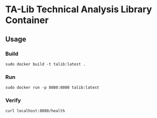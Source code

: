# TA-Lib Technical Analysis Library Container

## Usage

### Build

```
sudo docker build -t talib:latest .
```

### Run

```
sudo docker run -p 8080:8080 talib:latest
```


### Verify

```
curl localhost:8080/health
